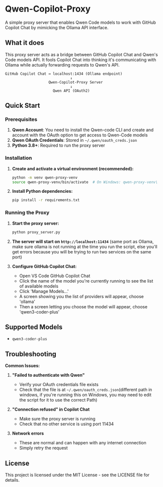 # Qwen-Copilot-Proxy

A simple proxy server that enables Qwen Code models to work with GitHub Copilot Chat by mimicking the Ollama API interface.

## What it does

This proxy server acts as a bridge between GitHub Copilot Chat and Qwen's Code models API. It fools Copilot Chat into thinking it's communicating with Ollama while actually forwarding requests to Qwen's API.

```
GitHub Copilot Chat ↔️ localhost:1434 (Ollama endpoint) 
                              ↓
                    Qwen-Copilot-Proxy Server
                              ↓
                      Qwen API (OAuth2)
```

## Quick Start

### Prerequisites

1. **Qwen Account**: You need to install the Qwen-code CLI and create and account with the OAuth option to get access to Qwen-Code models
2. **Qwen OAuth Credentials**: Stored in `~/.qwen/oauth_creds.json`
3. **Python 3.8+**: Required to run the proxy server

### Installation

1. **Create and activate a virtual environment (recommended):**
   ```bash
   python -m venv qwen-proxy-venv
   source qwen-proxy-venv/bin/activate  # On Windows: qwen-proxy-venv\Scripts\activate
   ```

2. **Install Python dependencies:**
   ```bash
   pip install -r requirements.txt
   ```

### Running the Proxy

1. **Start the proxy server:**
   ```bash
   python proxy_server.py
   ```

2. **The server will start on `http://localhost:11434`** (same port as Ollama, make sure ollama is not running at the time you run the script, else you'll get errors because you will be trying to run two services on the same port)

3. **Configure GitHub Copilot Chat:**
   - Open VS Code GitHub Copilot Chat
   - Click the name of the model you're currently running to see the list of available models
   - Click 'Manage Models...'
   - A screen showing you the list of providers will appear, choose 'ollama'
   - Then a screen letting you choose the model will appear, choose 'qwen3-coder-plus'

## Supported Models

- `qwen3-coder-plus`

## Troubleshooting

**Common Issues:**

1. **"Failed to authenticate with Qwen"**
   - Verify your OAuth credentials file exists
   - Check that the file is at `~/.qwen/oauth_creds.json`(different path in windows, if you're running this on Windows, you may need to edit the script for it to use the correct Path)

2. **"Connection refused" in Copilot Chat**
   - Make sure the proxy server is running
   - Check that no other service is using port 11434

3. **Network errors**
   - These are normal and can happen with any internet connection
   - Simply retry the request

## License

This project is licensed under the MIT License - see the LICENSE file for details.
